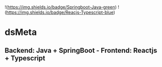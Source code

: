 !(https://img.shields.io/badge/Springboot-Java-green)
!(https://img.shields.io/badge/Reacjs-Typescript-blue)
# dsMeta
## Backend: Java + SpringBoot - Frontend: Reactjs + Typescript

